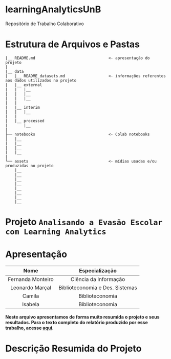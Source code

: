 # learningAnalyticsUnB
Repositório de Trabalho Colaborativo

# Estrutura de Arquivos e Pastas

```
|__ README.md                                <- apresentação do projeto
|
|__ data
|   │__ README_datasets.md                   <- informações referentes aos dados utilizados no projeto
|   |__ external
|   |   |__ 
|   |   |__ 
|   |   |__ 
|   |
|   |__ interim
|   |   |__ 
|   |
|   |__ processed
|       |__ 
|
├── notebooks                                <- Colab notebooks
│   |__ 
|   |__ 
|   |__ 
|   |__ 
|
└── assets                                   <- mídias usadas e/ou produzidas no projeto
    |__                          
    |__                    
    |__      
    |__ 
    |__ 
    |__ 
    |__ 
    |__ 
```

# Projeto ` Analisando a Evasão Escolar com Learning Analytics `


# Apresentação



| Nome  | Especialização |
| :---: | :-----------: |
| Fernanda Monteiro| Ciência da Informação |
| Leonardo Marçal  | Biblioteconomia e Des. Sistemas |
| Camila   | Biblioteconomia |
| Isabela | Biblioteconomia |

**Neste arquivo apresentamos de forma muito resumida o projeto e seus resultados. Para o texto completo do relatório produzido por esse trabalho, acesse [aqui]().**

# Descrição Resumida do Projeto 
